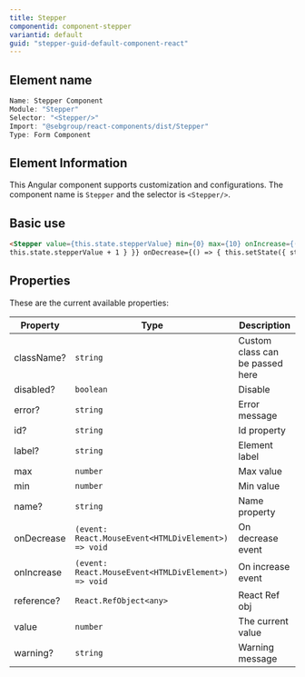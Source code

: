 ```yaml
---
title: Stepper
componentid: component-stepper
variantid: default
guid: "stepper-guid-default-component-react"
---
```


## Element name

```javascript
Name: Stepper Component
Module: "Stepper"
Selector: "<Stepper/>"
Import: "@sebgroup/react-components/dist/Stepper"
Type: Form Component
```

## Element Information

This Angular component supports customization and configurations. The component name is `Stepper` and the selector is `<Stepper/>`.

## Basic use

```html
<Stepper value={this.state.stepperValue} min={0} max={10} onIncrease={() => { this.setState({ stepperValue:
this.state.stepperValue + 1 } }} onDecrease={() => { this.setState({ stepperValue: this.state.stepperValue - 1 } }} />
```

## Properties

These are the current available properties:

| Property   | Type                                                | Description                     |
| ---------- | --------------------------------------------------- | ------------------------------- |
| className? | `string`                                            | Custom class can be passed here |
| disabled?  | `boolean`                                           | Disable                         |
| error?     | `string`                                            | Error message                   |
| id?        | `string`                                            | Id property                     |
| label?     | `string`                                            | Element label                   |
| max        | `number`                                            | Max value                       |
| min        | `number`                                            | Min value                       |
| name?      | `string`                                            | Name property                   |
| onDecrease | `(event: React.MouseEvent<HTMLDivElement>) => void` | On decrease event               |
| onIncrease | `(event: React.MouseEvent<HTMLDivElement>) => void` | On increase event               |
| reference? | `React.RefObject<any>`                              | React Ref obj                   |
| value      | `number`                                            | The current value               |
| warning?   | `string`                                            | Warning message                 |
